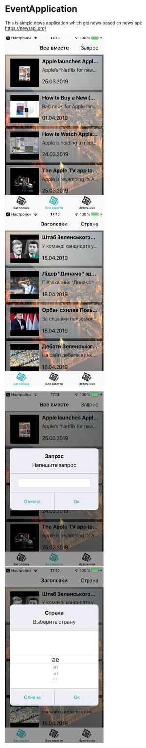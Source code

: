 # EventApplication

This is simple news application which get news based on news api: https://newsapi.org/

![alt text](https://github.com/Icar05/EventApplication/blob/master/iOSNewsEverything.jpg)  ![alt text](https://github.com/Icar05/EventApplication/blob/master/iOSNewsHeaders.jpg)

![alt text](https://github.com/Icar05/EventApplication/blob/master/iOSNewsQuery.jpg) ![alt text](https://github.com/Icar05/EventApplication/blob/master/iOSNewsSelect.jpg) 

